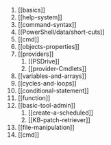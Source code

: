 1. [[basics]]
2. [[help-system]]
3. [[command-syntax]]
4. [[PowerShell/data/short-cuts]]
5. [[cmd]]
6. [[objects-properties]]
7. [[providers]]
	1. [[PSDrive]]
	2. [[provider-Cmdlets]]
8. [[variables-and-arrays]]
9. [[cycles-and-loops]]
10. [[conditional-statement]]
11. [[function]]
12. [[basic-tool-admin]]
	1. [[create-a-scheduled]]
	2. [[KB-patch-retriever]]
13. [[file-manipulation]]
14. [[cmd]]